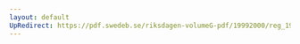 ```yaml
---
layout: default
UpRedirect: https://pdf.swedeb.se/riksdagen-volumeG-pdf/19992000/reg_19992000/reg_19992000_0201.pdf
---
```

